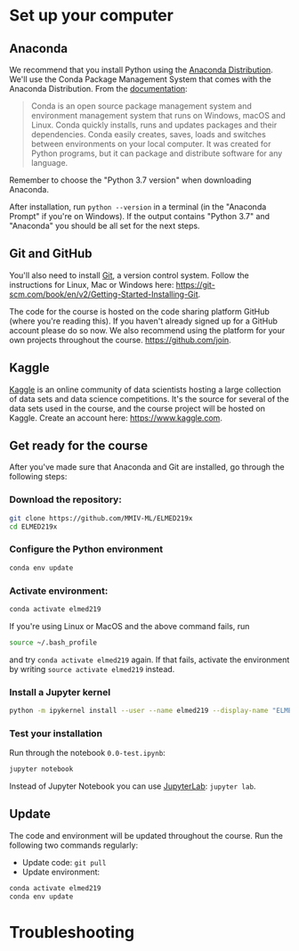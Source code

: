 # Set up your computer

## Anaconda
We recommend that you install Python using the [Anaconda Distribution](https://www.anaconda.com/download). We'll use the Conda Package Management System that comes with the Anaconda Distribution. From the [documentation](https://conda.io/docs):
> Conda is an open source package management system and environment management system that runs on Windows, macOS and Linux. Conda quickly installs, runs and updates packages and their dependencies. Conda easily creates, saves, loads and switches between environments on your local computer. It was created for Python programs, but it can package and distribute software for any language.

Remember to choose the "Python 3.7 version" when downloading Anaconda.

After installation, run `python --version` in a terminal (in the "Anaconda Prompt" if you're on Windows). If the output contains "Python 3.7" and "Anaconda" you should be all set for the next steps.

## Git and GitHub
You'll also need to install [Git](https://git-scm.com/downloads), a version control system. Follow the instructions for Linux, Mac or Windows here: https://git-scm.com/book/en/v2/Getting-Started-Installing-Git. 

The code for the course is hosted on the code sharing platform GitHub (where you're reading this). If you haven't already signed up for a GitHub account please do so now. We also recommend using the platform for your own projects throughout the course. https://github.com/join.

## Kaggle
[Kaggle](https://www.kaggle.com) is an online community of data scientists hosting a large collection of data sets and data science competitions. It's the source for several of the data sets used in the course, and the course project will be hosted on Kaggle. Create an account here: https://www.kaggle.com. 

## Get ready for the course

After you've made sure that Anaconda and Git are installed, go through the following steps: 
### Download the repository: 
```bash
git clone https://github.com/MMIV-ML/ELMED219x
cd ELMED219x
```
### Configure the Python environment
```bash
conda env update
```

### Activate environment:
```bash
conda activate elmed219
```
If you're using Linux or MacOS and the above command fails, run 
```bash 
source ~/.bash_profile
``` 
and try `conda activate elmed219` again. If that fails, activate the environment by writing `source activate elmed219` instead.

### Install a Jupyter kernel
```bash
python -m ipykernel install --user --name elmed219 --display-name "ELMED219"
```

### Test your installation
Run through the notebook `0.0-test.ipynb`:
```bash
jupyter notebook
```
Instead of Jupyter Notebook you can use [JupyterLab](https://github.com/jupyterlab/jupyterlab): `jupyter lab`.

## Update
The code and environment will be updated throughout the course. Run the following two commands regularly:
* Update code: `git pull`
* Update environment: 
```bash
conda activate elmed219
conda env update
```

# Troubleshooting